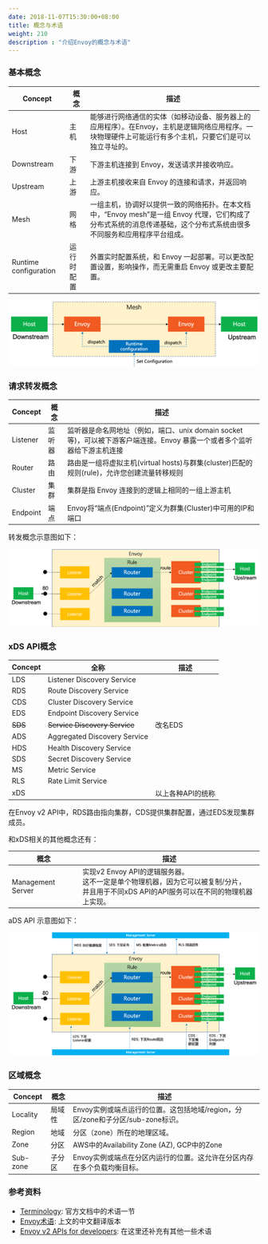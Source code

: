 ```yaml
---
date: 2018-11-07T15:30:00+08:00
title: 概念与术语
weight: 210
description : "介绍Envoy的概念与术语"
---
```


### 基本概念



| Concept               | 概念       | 描述                                                         |
| --------------------- | ---------- | ------------------------------------------------------------ |
| Host                  | 主机       | 能够进行网络通信的实体（如移动设备、服务器上的应用程序）。在Envoy，主机是逻辑网络应用程序。一块物理硬件上可能运行有多个主机，只要它们是可以独立寻址的。 |
| Downstream            | 下游       | 下游主机连接到 Envoy，发送请求并接收响应。                   |
| Upstream              | 上游       | 上游主机接收来自 Envoy 的连接和请求，并返回响应。            |
| Mesh                  | 网格       | 一组主机，协调好以提供一致的网络拓扑。在本文档中，“Envoy mesh”是一组 Envoy 代理，它们构成了分布式系统的消息传递基础，这个分布式系统由很多不同服务和应用程序平台组成。 |
| Runtime configuration | 运行时配置 | 外置实时配置系统，和 Envoy 一起部署。可以更改配置设置，影响操作，而无需重启 Envoy 或更改主要配置。 |



![](images/basic-concept.png)

### 请求转发概念



| Concept  | 概念   | 描述                                                         |
| -------- | ------ | ------------------------------------------------------------ |
| Listener | 监听器 | 监听器是命名网地址（例如，端口、unix domain socket等)，可以被下游客户端连接。Envoy 暴露一个或者多个监听器给下游主机连接 |
| Router   | 路由   | 路由是一组将虚拟主机(virtual hosts)与群集(cluster)匹配的规则(rule)，允许您创建流量转移规则 |
| Cluster  | 集群   | 集群是指 Envoy 连接到的逻辑上相同的一组上游主机              |
| Endpoint | 端点   | Envoy将“端点(Endpoint)”定义为群集(Cluster)中可用的IP和端口   |

转发概念示意图如下：

![](images/forward-concept.png)

### xDS API概念



| Concept | 全称                          | 描述              |
| ------- | ----------------------------- | ----------------- |
| LDS     | Listener Discovery Service    |                   |
| RDS     | Route Discovery Service       |                   |
| CDS     | Cluster Discovery Service     |                   |
| EDS     | Endpoint Discovery Service    |                   |
| ~~SDS~~ | ~~Service Discovery Service~~ | 改名EDS           |
| ADS     | Aggregated Discovery Service  |                   |
| HDS     | Health Discovery Service      |                   |
| SDS     | Secret Discovery Service      |                   |
| MS      | Metric Service                |                   |
| RLS     | Rate Limit Service            |                   |
| xDS     |                               | 以上各种API的统称 |

在Envoy v2 API中，RDS路由指向集群，CDS提供集群配置，通过EDS发现集群成员。

和xDS相关的其他概念还有：

| 概念              | 描述                                                         |
| ----------------- | ------------------------------------------------------------ |
| Management Server | 实现v2 Envoy API的逻辑服务器。<br/>这不一定是单个物理机器，因为它可以被复制/分片，<br/>并且用于不同xDS API的API服务可以在不同的物理机器上实现。 |

aDS API 示意图如下：

![](images/xds.png)

### 区域概念

| Concept  | 概念   | 描述                                                         |
| -------- | ------ | ------------------------------------------------------------ |
| Locality | 局域性 | Envoy实例或端点运行的位置。这包括地域/region，分区/zone和子分区/sub-zone标识。 |
| Region   | 地域   | 分区（zone）所在的地理区域。                                 |
| Zone     | 分区   | AWS中的Availability Zone (AZ), GCP中的Zone                   |
| Sub-zone | 子分区 | Envoy实例或端点在分区内运行的位置。这允许在分区内存在多个负载均衡目标。 |

### 参考资料

- [Terminology](https://www.envoyproxy.io/docs/envoy/latest/intro/arch_overview/terminology): 官方文档中的术语一节
- [Envoy术语](http://www.servicemesher.com/envoy/intro/arch_overview/terminology.html): 上文的中文翻译版本
- [Envoy v2 APIs for developers](https://github.com/envoyproxy/data-plane-api/blob/master/API_OVERVIEW.md): 在这里还补充有其他一些术语

